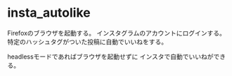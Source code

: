 # insta_autolike
Firefoxのブラウザを起動する。
インスタグラムのアカウントにログインする。
特定のハッシュタグがついた投稿に自動でいいねをする。

headlessモードであればブラウザを起動せずに
インスタで自動でいいねができる。
